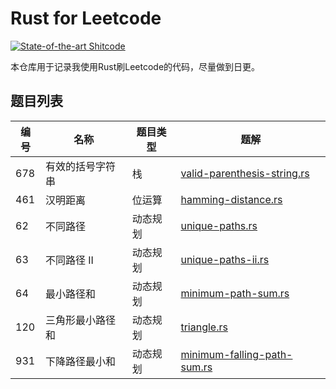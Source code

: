 # Rust for Leetcode

[![State-of-the-art Shitcode](https://img.shields.io/static/v1?label=State-of-the-art&message=Shitcode&color=7B5804)](https://github.com/trekhleb/state-of-the-art-shitcode)

本仓库用于记录我使用Rust刷Leetcode的代码，尽量做到日更。

## 题目列表

| 编号 | 名称             | 题目类型 | 题解                                                         |
| ---- | ---------------- | -------- | ------------------------------------------------------------ |
| 678  | 有效的括号字符串 | 栈       | [valid-parenthesis-string.rs](/solutions/valid-parenthesis-string.rs) |
| 461  | 汉明距离         | 位运算   | [hamming-distance.rs](/solutions/hamming-distance.rs)        |
| 62   | 不同路径         | 动态规划 | [unique-paths.rs](/solutions/unique-paths.rs)                |
| 63   | 不同路径 II      | 动态规划 | [unique-paths-ii.rs](/solutions/unique-paths-ii.rs)          |
| 64   | 最小路径和       | 动态规划 | [minimum-path-sum.rs](/solutions/minimum-path-sum.rs)        |
| 120  | 三角形最小路径和 | 动态规划 | [triangle.rs](/solutions/triangle.rs)                        |
| 931  | 下降路径最小和   | 动态规划 | [minimum-falling-path-sum.rs](/solutions/minimum-falling-path-sum.rs) |

